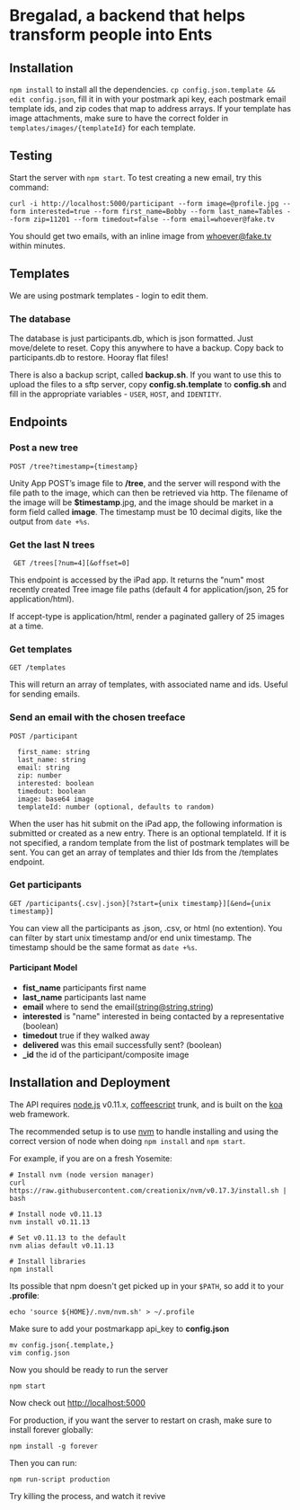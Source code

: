 # Bregalad, a backend that helps transform people into Ents

## Installation

  `npm install` to install all the dependencies.
  `cp config.json.template && edit config.json`, fill it in with your postmark api key,
  each postmark email template ids, and zip codes that map to address arrays. If your template has image attachments, make sure to have the correct folder in `templates/images/{templateId}` for each template.

## Testing

  Start the server with `npm start`. To test creating a new email, try this command:

    curl -i http://localhost:5000/participant --form image=@profile.jpg --form interested=true --form first_name=Bobby --form last_name=Tables --form zip=11201 --form timedout=false --form email=whoever@fake.tv

  You should get two emails, with an inline image from whoever@fake.tv within minutes.

## Templates

  We are using postmark templates - login to edit them.

### The database

  The database is just participants.db, which is json formatted. Just move/delete to reset. Copy this anywhere to have a backup. Copy back to participants.db to restore. Hooray flat files!

  There is also a backup script, called **backup.sh**. If you want to use this to upload the files to a sftp server, copy **config.sh.template** to **config.sh** and fill in the appropriate variables - `USER`, `HOST`, and `IDENTITY`.

## Endpoints


### Post a new tree

    POST /tree?timestamp={timestamp}

Unity App POST’s image file to **/tree**, and the server will respond with the file path to the image, which can then be retrieved via http. The filename of the image will be **$timestamp**.jpg, and the image should be market in a form field called **image**. The timestamp must be 10 decimal digits, like the output from `date +%s`.

### Get the last N trees

     GET /trees[?num=4][&offset=0]

This endpoint is accessed by the iPad app. It returns the "num" most recently created Tree image file paths (default 4 for application/json, 25 for application/html).

If accept-type is application/html, render a paginated gallery of 25 images at a time.

### Get templates

    GET /templates

This will return an array of templates, with associated name and ids. Useful for sending emails.

### Send an email with the chosen treeface

    POST /participant

      first_name: string
      last_name: string
      email: string
      zip: number
      interested: boolean
      timedout: boolean
      image: base64 image
      templateId: number (optional, defaults to random)

When the user has hit submit on the iPad app, the following information is submitted or created as a new entry. There is an optional templateId. If it is not specified, a random template from the list of postmark templates will be sent. You can get an array of templates and thier Ids from the /templates endpoint.

### Get participants

    GET /participants{.csv|.json}[?start={unix timestamp}][&end={unix timestamp}]

You can view all the participants as .json, .csv, or html (no extention). You can filter by start unix timestamp and/or end unix timestamp. The timestamp should be the same format as `date +%s`.

#### Participant Model
  * **fist_name** participants first name
  * **last_name** participants last name
  * **email** where to send the email(string@string.string)
  * **interested** is "name" interested in being contacted by a representative (boolean)
  * **timedout** true if they walked away
  * **delivered** was this email successfully sent? (boolean)
  * **_id** the id of the participant/composite image

## Installation and Deployment

The API requires [node.js](http://nodejs.org) v0.11.x, [coffeescript](http://github.com/jashkenas/coffeescript) trunk, and is built on the [koa](koajs.com) web framework.

The recommended setup is to use [nvm](https://github.com/creationix/nvm) to handle installing and using the correct version of node when doing `npm install` and `npm start`.

For example, if you are on a fresh Yosemite:

    # Install nvm (node version manager)
    curl https://raw.githubusercontent.com/creationix/nvm/v0.17.3/install.sh | bash

    # Install node v0.11.13
    nvm install v0.11.13

    # Set v0.11.13 to the default
    nvm alias default v0.11.13

    # Install libraries
    npm install


Its possible that npm doesn't get picked up in your `$PATH`, so add it to your **.profile**:

    echo 'source ${HOME}/.nvm/nvm.sh' > ~/.profile

Make sure to add your postmarkapp api_key to **config.json**

    mv config.json{.template,}
    vim config.json

Now you should be ready to run the server

    npm start

Now check out [http://localhost:5000](http://localhost:5000)


For production, if you want the server to restart on crash, make sure to install forever globally:

    npm install -g forever

Then you can run:

    npm run-script production

Try killing the process, and watch it revive
